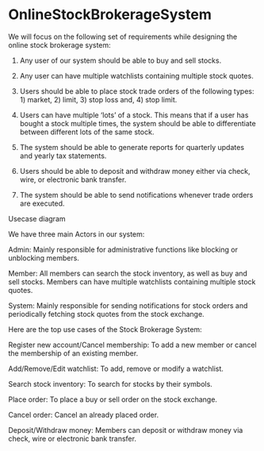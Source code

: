 # OnlineStockBrokerageSystem

We will focus on the following set of requirements while designing the online stock brokerage system:

1) Any user of our system should be able to buy and sell stocks.

2) Any user can have multiple watchlists containing multiple stock quotes.

3) Users should be able to place stock trade orders of the following types: 1) market, 2) limit, 3) stop loss and, 4) stop limit.

4) Users can have multiple ‘lots’ of a stock. This means that if a user has bought a stock multiple times, the system should be able to differentiate between different lots of the same stock.

5) The system should be able to generate reports for quarterly updates and yearly tax statements.

6) Users should be able to deposit and withdraw money either via check, wire, or electronic bank transfer.

7) The system should be able to send notifications whenever trade orders are executed.

Usecase diagram

We have three main Actors in our system:

Admin: Mainly responsible for administrative functions like blocking or unblocking members.

Member: All members can search the stock inventory, as well as buy and sell stocks. Members can have multiple watchlists containing multiple stock quotes.

System: Mainly responsible for sending notifications for stock orders and periodically fetching stock quotes from the stock exchange.

Here are the top use cases of the Stock Brokerage System:

Register new account/Cancel membership: To add a new member or cancel the membership of an existing member.

Add/Remove/Edit watchlist: To add, remove or modify a watchlist.

Search stock inventory: To search for stocks by their symbols.

Place order: To place a buy or sell order on the stock exchange.

Cancel order: Cancel an already placed order.

Deposit/Withdraw money: Members can deposit or withdraw money via check, wire or electronic bank transfer.
